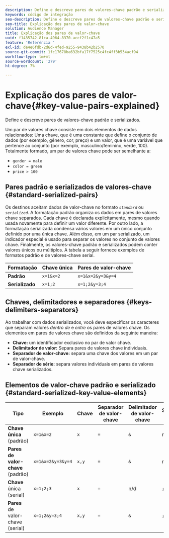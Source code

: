 ```yaml
---
description: Define e descreve pares de valores-chave padrão e serializados.
keywords: código de integração
seo-description: Define e descreve pares de valores-chave padrão e serializados.
seo-title: Explicação dos pares de valor-chave
solution: Audience Manager
title: Explicação dos pares de valor-chave
uuid: f1435742-81ca-4964-8370-accf2f1c47a5
feature: 'Referência '
exl-id: de4e6fdb-2d6d-4fed-9255-9438b42b2570
source-git-commit: 1fc17678ba632bfa17f7525c4fc4ff3b534acf94
workflow-type: tm+mt
source-wordcount: '279'
ht-degree: 7%

---
```


# Explicação dos pares de valor-chave{#key-value-pairs-explained}

Define e descreve pares de valores-chave padrão e serializados.

<!-- 

c_key_value_explained.xml

 -->

Um par de valores chave consiste em dois elementos de dados relacionados: Uma chave, que é uma constante que define o conjunto de dados (por exemplo, gênero, cor, preço) e um valor, que é uma variável que pertence ao conjunto (por exemplo, masculino/feminino, verde, 100). Totalmente formado, um par de valores chave pode ser semelhante a:

* `gender = male`
* `color = green`
* `price > 100`

## Pares padrão e serializados de valores-chave {#standard-serialized-pairs}

Os destinos aceitam dados de valor-chave no formato *`standard`* ou *`serialized`*. A formatação padrão organiza os dados em pares de valores chave separados. Cada chave é declarada explicitamente, mesmo quando usada novamente para definir um valor diferente. Por outro lado, a formatação serializada condensa vários valores em um único conjunto definido por uma única chave. Além disso, em um par serializado, um indicador especial é usado para separar os valores no conjunto de valores chave. Finalmente, os valores-chave padrão e serializados podem conter valores únicos ou múltiplos. A tabela a seguir fornece exemplos de formatos padrão e de valores-chave serial.

| Formatação | Chave única | Pares de valor-chave |
|---|---|---|
| **Padrão** | `x=1&x=2` | `x=1&x=2&y=3&y=4` |
| **Serializado** | `x=1;2` | `x=1;2&y=3;4` |



## Chaves, delimitadores e separadores {#keys-delimiters-separators}

Ao trabalhar com dados serializados, você deve especificar os caracteres que separam valores *dentro de* e *entre* os pares de valores chave. Os elementos em pares de valores chave são definidos da seguinte maneira:

* **Chave:** um identificador exclusivo no par de valor chave.
* **Delimitador de valor:** Separa pares de valores chave individuais.
* **Separador de valor-chave:** separa uma chave dos valores em um par de valor-chave.
* **Separador de série:** separa valores individuais em pares de valores chave serializados.

## Elementos de valor-chave padrão e serializado {#standard-serialized-key-value-elements}


| Tipo | Exemplo | Chave | Separador de valor-chave | Delimitador de valor-chave | Separador serial |
|---------|----------|---------|---------|----------|---------|
| **Chave única**  (padrão) | `x=1&x=2` | `x` | `=` | `&` | n/a |
| **Pares de valor-chave**  (padrão) | `x=1&x=2&y=3&y=4` | `x,y` | `=` | `&` | n/d |
| **Chave**  única (serial) | `x=1;2;3` | `x` | `=` | n/d | `;` |
| **Pares**  de valor-chave (serial) | `x=1;2&y=3;4` | `x,y` | `=` | `&` | `;` |
